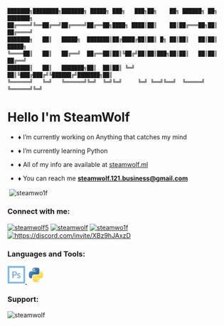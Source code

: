 ```
███████╗████████╗███████╗ █████╗ ███╗   ███╗██╗    ██╗ ██████╗ ██╗     ███████╗
██╔════╝╚══██╔══╝██╔════╝██╔══██╗████╗ ████║██║    ██║██╔═══██╗██║     ██╔════╝
███████╗   ██║   █████╗  ███████║██╔████╔██║██║ █╗ ██║██║   ██║██║     █████╗
╚════██║   ██║   ██╔══╝  ██╔══██║██║╚██╔╝██║██║███╗██║██║   ██║██║     ██╔══╝
███████║   ██║   ███████╗██║  ██║██║ ╚═╝ ██║╚███╔███╔╝╚██████╔╝███████╗██║  
╚══════╝   ╚═╝   ╚══════╝╚═╝  ╚═╝╚═╝     ╚═╝ ╚══╝╚══╝  ╚═════╝ ╚══════╝╚═╝
```


# Hello I'm SteamWolf

- ♦ I’m currently working on Anything that catches my mind

- ♦ I’m currently learning Python

- ♦ All of my info are available at [steamwolf.ml](steamwolf.ml)

- ♦ You can reach me **steamwolf.121.business@gmail.com**

<p>&nbsp;<img align="center" src="https://github-readme-stats.vercel.app/api?username=steamwo1f&show_icons=true&title_color=ff9347&text_color=ff9347&bg_color=292829&locale=en" alt="steamwo1f" /></p>

<h3 align="left">Connect with me:</h3>
<p align="left">
<a href="https://twitter.com/steamwolf5" target="blank"><img align="center" src="https://raw.githubusercontent.com/rahuldkjain/github-profile-readme-generator/master/src/images/icons/Social/twitter.svg" alt="steamwolf5" height="30" width="40" /></a>
<a href="https://linkedin.com/in/steamwolf" target="blank"><img align="center" src="https://raw.githubusercontent.com/rahuldkjain/github-profile-readme-generator/master/src/images/icons/Social/linked-in-alt.svg" alt="steamwolf" height="30" width="40" /></a>
<a href="https://www.youtube.com/c/steamwo1f" target="blank"><img align="center" src="https://raw.githubusercontent.com/rahuldkjain/github-profile-readme-generator/master/src/images/icons/Social/youtube.svg" alt="steamwo1f" height="30" width="40" /></a>
<a href="https://discord.gg/https://discord.com/invite/XBz9hJAxzD" target="blank"><img align="center" src="https://raw.githubusercontent.com/rahuldkjain/github-profile-readme-generator/master/src/images/icons/Social/discord.svg" alt="https://discord.com/invite/XBz9hJAxzD" height="30" width="40" /></a>
</p>

<h3 align="left">Languages and Tools:</h3>
<p align="left"> <a href="https://www.photoshop.com/en" target="_blank" rel="noreferrer"> <img src="https://raw.githubusercontent.com/devicons/devicon/master/icons/photoshop/photoshop-line.svg" alt="photoshop" width="40" height="40"/> </a> <a href="https://www.python.org" target="_blank" rel="noreferrer"> <img src="https://raw.githubusercontent.com/devicons/devicon/master/icons/python/python-original.svg" alt="python" width="40" height="40"/> </a> </p>

<h3 align="left">Support:</h3>
<p><a href="https://ko-fi.com/steamwolf"> <img align="left" src="https://cdn.ko-fi.com/cdn/kofi3.png?v=3" height="50" width="210" alt="steamwolf" /></a></p><br><br>


